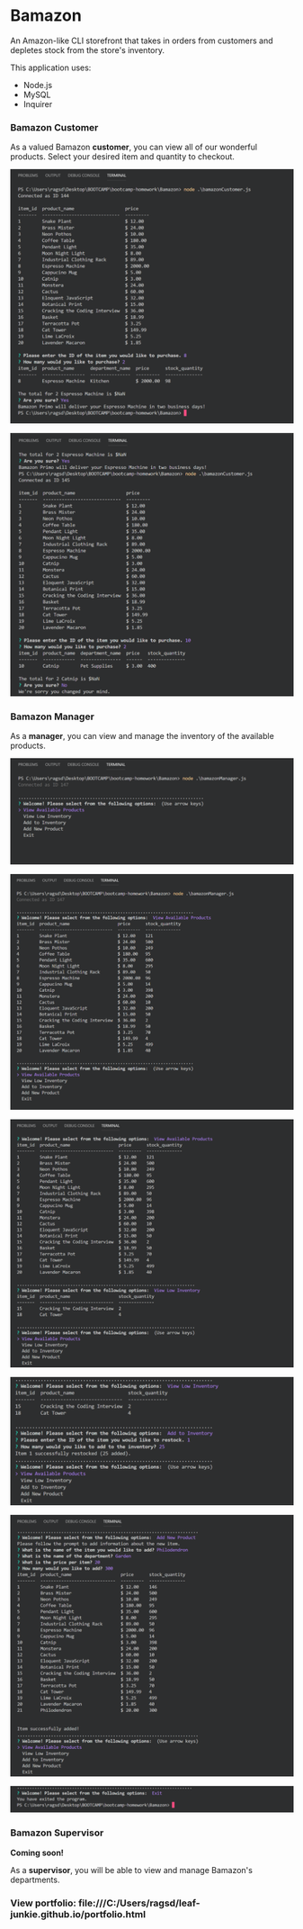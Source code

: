 # Bamazon
An Amazon-like CLI storefront that takes in orders from customers and depletes stock from the store's inventory.

This application uses:
* Node.js
* MySQL
* Inquirer

### Bamazon Customer
As a valued Bamazon **customer**, you can view all of our wonderful products.
Select your desired item and quantity to checkout.

![Image 1](/images/img-1.png)

![Image 2](/images/img-2.png)

### Bamazon Manager
As a **manager**, you can view and manage the inventory of the available products. 

![Image 3](/images/img-3.png) 

![Image 4](/images/img-4.png)

![Image 5](/images/img-5.png)

![Image 6](/images/img-6.png)

![Image 7](/images/img-7.png)

![Image 8](/images/img-8.png)


### Bamazon Supervisor
**Coming soon!**

As a **supervisor**, you will be able to view and manage Bamazon's departments.


### View portfolio: file:///C:/Users/ragsd/leaf-junkie.github.io/portfolio.html